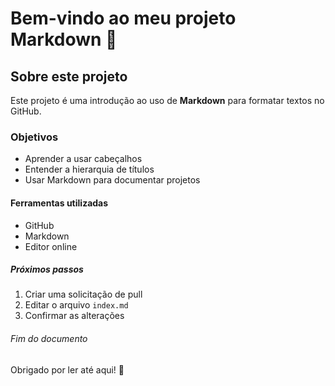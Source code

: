 # Bem-vindo ao meu projeto Markdown 👋

## Sobre este projeto

Este projeto é uma introdução ao uso de **Markdown** para formatar textos no GitHub.

### Objetivos

- Aprender a usar cabeçalhos
- Entender a hierarquia de títulos
- Usar Markdown para documentar projetos

#### Ferramentas utilizadas

- GitHub
- Markdown
- Editor online

##### Próximos passos

1. Criar uma solicitação de pull
2. Editar o arquivo `index.md`
3. Confirmar as alterações

###### Fim do documento

Obrigado por ler até aqui! 🙌

